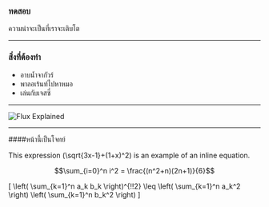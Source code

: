 ### ทดสอบ

ความน่าจะเป็นที่เราจะเติบโต

---

### สิ่งที่ต้องทำ

- อาบน้ำจากัวร์
- พาลอเร้นท์ไปหาหมอ
- เล่นกับเจสซี่

---

![Flux Explained](https://facebook.github.io/flux/img/flux-simple-f8-diagram-explained-1300w.png)

---

####หน้านี้เป็นโจทย์

This expression \(\sqrt{3x-1}+(1+x)^2\) is an example of an inline equation.

$$\sum_{i=0}^n i^2 = \frac{(n^2+n)(2n+1)}{6}$$

\[ \left( \sum_{k=1}^n a_k b_k \right)^{\!\!2} \leq \left( \sum_{k=1}^n a_k^2 \right) \left( \sum_{k=1}^n b_k^2 \right) \]
